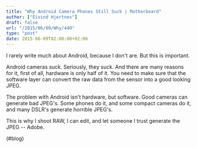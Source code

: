 ```yaml
---
title: "Why Android Camera Phones Still Suck | Motherboard"
author: ["Eivind Hjertnes"]
draft: false
url: "/2015/06/09/Why/440"
type: "post"
date: 2015-06-09T02:00:00+02:00
---
```


I rarely write much about Android, because I don't are. But this is
important.

Android cameras suck. Seriously, they suck. And there are many reasons
for it, first of all, hardware is only half of it. You need to make sure
that the software layer can convert the raw data from the sensor into a
good looking JPEG.

The problem with Android isn't hardware, but software. Good cameras can
generate bad JPEG's. Some phones do it, and some compact cameras do it,
and many DSLR's generate horrible JPEG's.

This is why I shoot RAW, I can edit, and let someone I trust generate
the JPEG -- Adobe.

(#blog)
